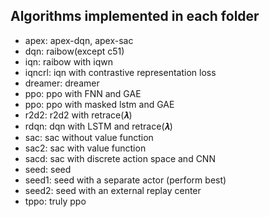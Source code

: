 ## Algorithms implemented in each folder

- apex: apex-dqn, apex-sac
- dqn: raibow(except c51)
- iqn: raibow with iqwn
- iqncrl: iqn with contrastive representation loss 
- dreamer: dreamer
- ppo: ppo with FNN and GAE
- ppo: ppo with masked lstm and GAE
- r2d2: r2d2 with retrace(𝝀)
- rdqn: dqn with LSTM and retrace(𝝀)
- sac: sac without value function
- sac2: sac with value function
- sacd: sac with discrete action space and CNN 
- seed: seed
- seed1: seed with a separate actor (perform best)
- seed2: seed with an external replay center
- tppo: truly ppo